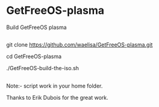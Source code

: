 # GetFreeOS-plasma
Build GetFreeOS plasma

##

git clone https://github.com/waelisa/GetFreeOS-plasma.git

cd GetFreeOS-plasma

./GetFreeOS-build-the-iso.sh

##

Note:- script work in your home folder.

Thanks to Erik Dubois for the great work.
